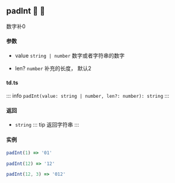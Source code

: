 ## padInt :tada: :100: 
数字补0
#### 参数 
- value `string | number` 数字或者字符串的数字
 
- len? `number` 补充的长度， 默认2
 
#### td.ts
::: info
`padInt(value: string | number, len?: number): string`
:::
#### 返回 
- `string` 
::: tip
返回字符串
:::
#### 实例 
```ts
padInt(1) => '01'
```
```ts
padInt(12) => '12'
```
```ts
padInt(12, 3) => '012'
```
